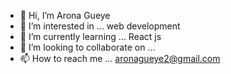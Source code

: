 - 👋 Hi, I’m Arona Gueye
- 👀 I’m interested in ... web development
- 🌱 I’m currently learning ... React js
- 💞️ I’m looking to collaborate on ...
- 📫 How to reach me ... aronagueye2@gmail.com

<!---
roneprada/roneprada is a ✨ special ✨ repository because its `README.md` (this file) appears on your GitHub profile.
You can click the Preview link to take a look at your changes.
--->
